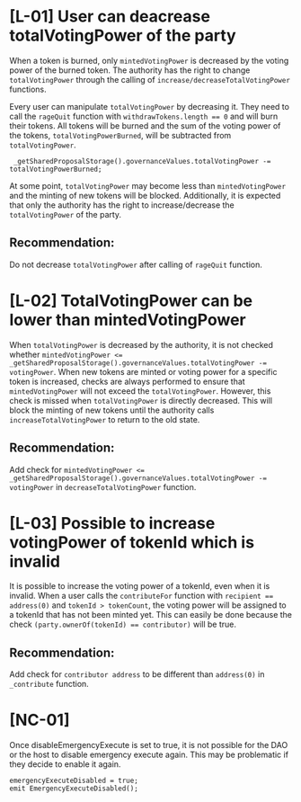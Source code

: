 # [L-01] User can deacrease totalVotingPower of the party
When a token is burned, only `mintedVotingPower` is decreased by the voting power of the burned token. The authority has the right to change `totalVotingPower` through the calling of `increase/decreaseTotalVotingPower` functions.

Every user can manipulate `totalVotingPower` by decreasing it. They need to call the `rageQuit` function with `withdrawTokens.length == 0` and will burn their tokens. All tokens will be burned and the sum of the voting power of the tokens, `totalVotingPowerBurned`, will be subtracted from `totalVotingPower`.

```solidity
 _getSharedProposalStorage().governanceValues.totalVotingPower -= totalVotingPowerBurned; 
```

At some point, `totalVotingPower` may become less than `mintedVotingPower` and the minting of new tokens will be blocked. Additionally, it is expected that only the authority has the right to increase/decrease the `totalVotingPower` of the party.

## Recommendation: 
Do not decrease `totalVotingPower` after calling of `rageQuit` function.

# [L-02] TotalVotingPower can be lower than mintedVotingPower
When `totalVotingPower` is decreased by the authority, it is not checked whether `mintedVotingPower <= _getSharedProposalStorage().governanceValues.totalVotingPower -= votingPower`. When new tokens are minted or voting power for a specific token is increased, checks are always performed to ensure that `mintedVotingPower` will not exceed the `totalVotingPower`. However, this check is missed when `totalVotingPower` is directly decreased. This will block the minting of new tokens until the authority calls `increaseTotalVotingPower` to return to the old state.

## Recommendation: 
Add check for `mintedVotingPower <= _getSharedProposalStorage().governanceValues.totalVotingPower -= votingPower` in `decreaseTotalVotingPower` function.


# [L-03] Possible to increase votingPower of tokenId which is invalid
It is possible to increase the voting power of a tokenId, even when it is invalid. When a user calls the `contributeFor` function with `recipient == address(0)` and `tokenId > tokenCount`, the voting power will be assigned to a tokenId that has not been minted yet. This can easily be done because the check `(party.ownerOf(tokenId) == contributor)` will be true.

## Recommendation: 
Add check for `contributor address` to be different than `address(0)` in `_contribute` function.

# [NC-01] 
Once disableEmergencyExecute is set to true, it is not possible for the DAO or the host to disable emergency execute again. This may be problematic if they decide to enable it again.

```solidity
emergencyExecuteDisabled = true; 
emit EmergencyExecuteDisabled();
```

